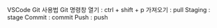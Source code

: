 VSCode Git 사용법
Git 명령창 열기 : ctrl + shift + p
가져오기 : pull
Staging : stage
Commit : commit
Push : push
